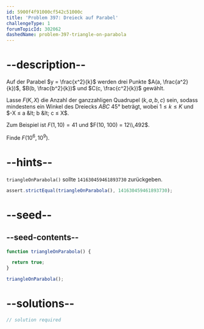 ```yaml
---
id: 5900f4f91000cf542c51000c
title: 'Problem 397: Dreieck auf Parabel'
challengeType: 1
forumTopicId: 302062
dashedName: problem-397-triangle-on-parabola
---
```


# --description--

Auf der Parabel $y = \frac{x^2}{k}$ werden drei Punkte $A(a, \frac{a^2}{k})$, $B(b, \frac{b^2}{k})$ und $C(c, \frac{c^2}{k})$ gewählt.

Lasse $F(K, X)$ die Anzahl der ganzzahligen Quadrupel $(k, a, b, c)$ sein, sodass mindestens ein Winkel des Dreiecks $ABC$ 45° beträgt, wobei $1 ≤ k ≤ K$ und $-X ≤ a &lt; b &lt; c ≤ X$.

Zum Beispiel ist $F(1, 10) = 41$ und $F(10, 100) = 12\\,492$.

Finde $F({10}^6, {10}^9)$.

# --hints--

`triangleOnParabola()` sollte `141630459461893730` zurückgeben.

```js
assert.strictEqual(triangleOnParabola(), 141630459461893730);
```

# --seed--

## --seed-contents--

```js
function triangleOnParabola() {

  return true;
}

triangleOnParabola();
```

# --solutions--

```js
// solution required
```
